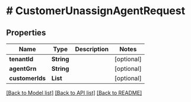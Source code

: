 # # CustomerUnassignAgentRequest


## Properties 


Name | Type | Description | Notes
------------ | ------------- | ------------- | -------------
**tenantId**| **String** |   | [optional]
**agentGrn**| **String** |   | [optional]
**customerIds**| **List<String>** |   | [optional]


[[Back to Model list]](../../README.md#models) [[Back to API list]](../../README.md#endpoints) [[Back to README]](../../README.md)

